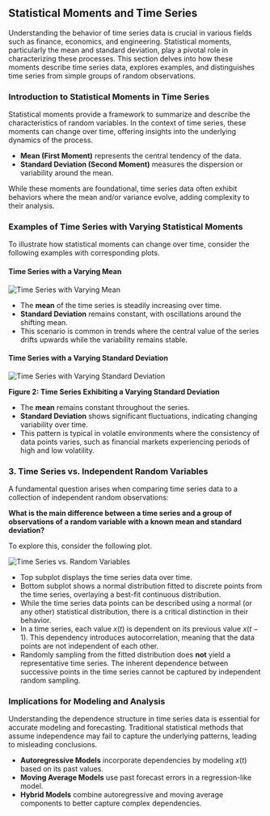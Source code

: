 ## Statistical Moments and Time Series

Understanding the behavior of time series data is crucial in various fields such as finance, economics, and engineering. Statistical moments, particularly the mean and standard deviation, play a pivotal role in characterizing these processes. This section delves into how these moments describe time series data, explores examples, and distinguishes time series from simple groups of random observations.

### Introduction to Statistical Moments in Time Series

Statistical moments provide a framework to summarize and describe the characteristics of random variables. In the context of time series, these moments can change over time, offering insights into the underlying dynamics of the process.

- **Mean (First Moment)** represents the central tendency of the data.
- **Standard Deviation (Second Moment)** measures the dispersion or variability around the mean.

While these moments are foundational, time series data often exhibit behaviors where the mean and/or variance evolve, adding complexity to their analysis.

### Examples of Time Series with Varying Statistical Moments

To illustrate how statistical moments can change over time, consider the following examples with corresponding plots.

#### Time Series with a Varying Mean

![Time Series with Varying Mean](https://github.com/user-attachments/assets/848b516a-e4ab-476b-8f79-b62efcf28579)

- The **mean** of the time series is steadily increasing over time.
- **Standard Deviation** remains constant, with oscillations around the shifting mean.
- This scenario is common in trends where the central value of the series drifts upwards while the variability remains stable.

#### Time Series with a Varying Standard Deviation

![Time Series with Varying Standard Deviation](https://github.com/user-attachments/assets/7216800d-c290-4617-853b-e44e0ef95272)

**Figure 2: Time Series Exhibiting a Varying Standard Deviation**

- The **mean** remains constant throughout the series.
- **Standard Deviation** shows significant fluctuations, indicating changing variability over time.
- This pattern is typical in volatile environments where the consistency of data points varies, such as financial markets experiencing periods of high and low volatility.

### 3. Time Series vs. Independent Random Variables

A fundamental question arises when comparing time series data to a collection of independent random observations:

**What is the main difference between a time series and a group of observations of a random variable with a known mean and standard deviation?**

To explore this, consider the following plot.

![Time Series vs. Random Variables](https://github.com/user-attachments/assets/c657913b-fe5f-443d-a469-5fdc65bef7fa)

- Top subplot displays the time series data over time.
- Bottom subplot shows a normal distribution fitted to discrete points from the time series, overlaying a best-fit continuous distribution.
- While the time series data points can be described using a normal (or any other) statistical distribution, there is a critical distinction in their behavior.
- In a time series, each value $x(t)$ is dependent on its previous value $x(t-1)$. This dependency introduces autocorrelation, meaning that the data points are not independent of each other.
- Randomly sampling from the fitted distribution does **not** yield a representative time series. The inherent dependence between successive points in the time series cannot be captured by independent random sampling.

### Implications for Modeling and Analysis

Understanding the dependence structure in time series data is essential for accurate modeling and forecasting. Traditional statistical methods that assume independence may fail to capture the underlying patterns, leading to misleading conclusions.

- **Autoregressive Models** incorporate dependencies by modeling $x(t)$ based on its past values.
- **Moving Average Models** use past forecast errors in a regression-like model.
- **Hybrid Models** combine autoregressive and moving average components to better capture complex dependencies.

